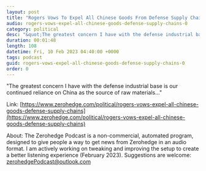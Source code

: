 ```yaml
---
layout: post
title: "Rogers Vows To Expel All Chinese Goods From Defense Supply Chains"
audio: rogers-vows-expel-all-chinese-goods-defense-supply-chains-0
category: political
desc: "&quot;The greatest concern I have with the defense industrial base is our continued reliance on China as the source of raw materials...&quot;"
duration: 00:01:48
length: 108
datetime: Fri, 10 Feb 2023 04:40:00 +0000
tags: podcast
guid: rogers-vows-expel-all-chinese-goods-defense-supply-chains-0
order: 0
---
```

&quot;The greatest concern I have with the defense industrial base is our continued reliance on China as the source of raw materials...&quot;

Link: [https://www.zerohedge.com/political/rogers-vows-expel-all-chinese-goods-defense-supply-chains](https://www.zerohedge.com/political/rogers-vows-expel-all-chinese-goods-defense-supply-chains)

About: The Zerohedge Podcast is a non-commercial, automated program, designed to give people a way to get news from Zerohedge in an audio format.  I am actively working on tweaking and improving the setup to create a better listening experience (February 2023).  Suggestions are welcome: [zerohedgePodcast@outlook.com](mailto:zerohedgePodcast@outlook.com)